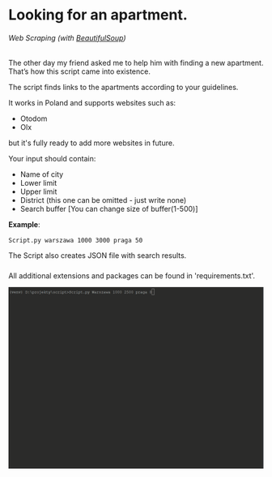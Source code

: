 # Looking for an apartment.
###### Web Scraping (with [BeautifulSoup][bslink])
The other day my friend asked me to help him with finding a new apartment.
That’s how this script came into existence. 

The script finds links to the apartments according to your guidelines.

It works in Poland and supports websites such as:
* Otodom
* Olx

but it's fully ready to add more websites in future.

Your input should contain:
* Name of city  
* Lower limit
* Upper limit
* District (this one can be omitted - just write none)
* Search buffer [You can change size of buffer(1-500)]

**Example**:
```
Script.py warszawa 1000 3000 praga 50
```

The Script also creates JSON file with search results.

###
All additional extensions and packages can be found in 'requirements.txt'.

![](media-readMe/gif1.gif)

[bslink]:https://www.crummy.com/software/BeautifulSoup/bs4/doc/